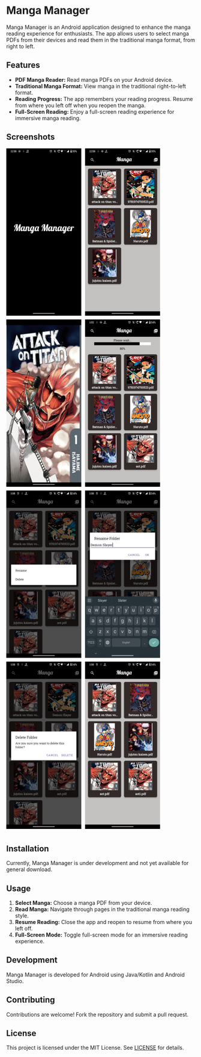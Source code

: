 # Manga Manager

Manga Manager is an Android application designed to enhance the manga reading experience for enthusiasts. The app allows users to select manga PDFs from their devices and read them in the traditional manga format, from right to left.

## Features

- **PDF Manga Reader:** Read manga PDFs on your Android device.
- **Traditional Manga Format:** View manga in the traditional right-to-left format.
- **Reading Progress:** The app remembers your reading progress. Resume from where you left off when you reopen the manga.
- **Full-Screen Reading:** Enjoy a full-screen reading experience for immersive manga reading.

## Screenshots

<!-- Grid layout for screenshots -->
<div style="display: flex; flex-wrap: wrap;">
    <img src="screenshots/s1.png" alt="Screenshot 1" width="200" style="margin-right: 10px; margin-bottom: 10px;">
    <img src="screenshots/s2.png" alt="Screenshot 2" width="200" style="margin-right: 10px; margin-bottom: 10px;">
    <img src="screenshots/s3.png" alt="Screenshot 3" width="200" style="margin-right: 10px; margin-bottom: 10px;">
    <img src="screenshots/s4.png" alt="Screenshot 4" width="200" style="margin-right: 10px; margin-bottom: 10px;">
    <img src="screenshots/s5.png" alt="Screenshot 5" width="200" style="margin-right: 10px; margin-bottom: 10px;">
    <img src="screenshots/s6.png" alt="Screenshot 6" width="200" style="margin-right: 10px; margin-bottom: 10px;">
    <img src="screenshots/s7.png" alt="Screenshot 7" width="200" style="margin-right: 10px; margin-bottom: 10px;">
    <img src="screenshots/s8.png" alt="Screenshot 8" width="200" style="margin-right: 10px; margin-bottom: 10px;">
</div>

## Installation

Currently, Manga Manager is under development and not yet available for general download.

## Usage

1. **Select Manga:** Choose a manga PDF from your device.
2. **Read Manga:** Navigate through pages in the traditional manga reading style.
3. **Resume Reading:** Close the app and reopen to resume from where you left off.
4. **Full-Screen Mode:** Toggle full-screen mode for an immersive reading experience.

## Development

Manga Manager is developed for Android using Java/Kotlin and Android Studio.

## Contributing

Contributions are welcome! Fork the repository and submit a pull request.

## License

This project is licensed under the MIT License. See [LICENSE](LICENSE) for details.
